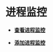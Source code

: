 # 进程监控<a name="ZH-CN_TOPIC_0137306332"></a>

-   **[查看进程监控](查看进程监控.md)**  

-   **[添加进程监控](添加进程监控.md)**  


